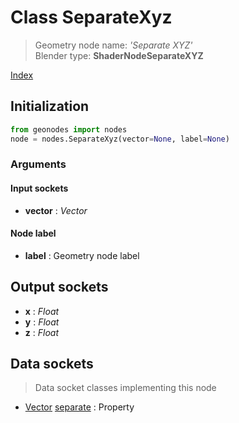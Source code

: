 
# Class SeparateXyz

> Geometry node name: _'Separate XYZ'_<br>Blender type:  **ShaderNodeSeparateXYZ**


[Index](/docs/index.md)

## Initialization


```python
from geonodes import nodes
node = nodes.SeparateXyz(vector=None, label=None)
```


### Arguments


#### Input sockets



- **vector** : _Vector_



#### Node label



- **label** : Geometry node label



## Output sockets



- **x** : _Float_
- **y** : _Float_
- **z** : _Float_



## Data sockets

> Data socket classes implementing this node




- [Vector](../sockets/Vector.md) [separate](../sockets/Vector.md#separate) : Property


